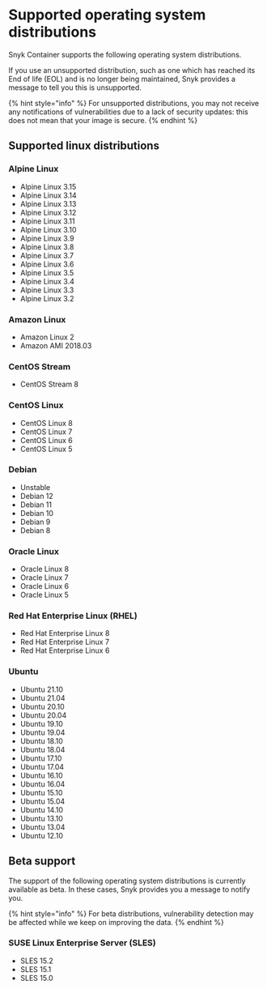 # Supported operating system distributions

Snyk Container supports the following operating system distributions.

If you use an unsupported distribution, such as one which has reached its End of life (EOL) and is no longer being maintained, Snyk provides a message to tell you this is unsupported.

{% hint style="info" %}
For unsupported distributions, you may not receive any notifications of vulnerabilities due to a lack of security updates: this does not mean that your image is secure.
{% endhint %}

## Supported linux distributions

### Alpine Linux

* Alpine Linux 3.15
* Alpine Linux 3.14
* Alpine Linux 3.13
* Alpine Linux 3.12
* Alpine Linux 3.11
* Alpine Linux 3.10
* Alpine Linux 3.9
* Alpine Linux 3.8
* Alpine Linux 3.7
* Alpine Linux 3.6
* Alpine Linux 3.5
* Alpine Linux 3.4
* Alpine Linux 3.3
* Alpine Linux 3.2

### Amazon Linux

* Amazon Linux 2
* Amazon AMI 2018.03

### CentOS Stream

* CentOS Stream 8

### CentOS Linux

* CentOS Linux 8
* CentOS Linux 7
* CentOS Linux 6
* CentOS Linux 5

### Debian

* Unstable
* Debian 12
* Debian 11
* Debian 10
* Debian 9
* Debian 8

### Oracle Linux

* Oracle Linux 8
* Oracle Linux 7
* Oracle Linux 6
* Oracle Linux 5

### Red Hat Enterprise Linux (RHEL)

* Red Hat Enterprise Linux 8
* Red Hat Enterprise Linux 7
* Red Hat Enterprise Linux 6

### Ubuntu

* Ubuntu 21.10
* Ubuntu 21.04
* Ubuntu 20.10
* Ubuntu 20.04
* Ubuntu 19.10
* Ubuntu 19.04
* Ubuntu 18.10
* Ubuntu 18.04
* Ubuntu 17.10
* Ubuntu 17.04
* Ubuntu 16.10
* Ubuntu 16.04
* Ubuntu 15.10
* Ubuntu 15.04
* Ubuntu 14.10
* Ubuntu 13.10
* Ubuntu 13.04
* Ubuntu 12.10

## Beta support

The support of the following operating system distributions is currently available as beta. In these cases, Snyk provides you a message to notify you.

{% hint style="info" %}
For beta distributions, vulnerability detection may be affected while we keep on improving the data.
{% endhint %}

### SUSE Linux Enterprise Server (SLES)

* SLES 15.2
* SLES 15.1
* SLES 15.0
